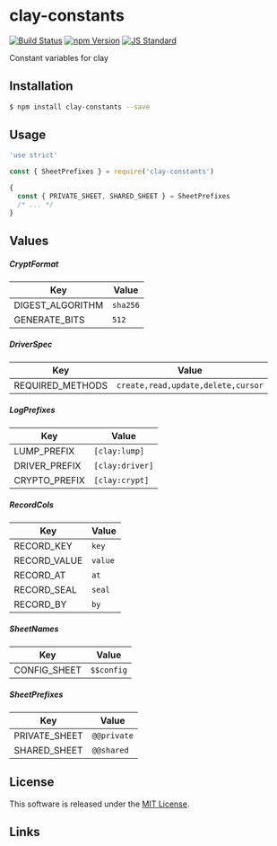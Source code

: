 clay-constants
==========

<!---
This file is generated by ape-tmpl. Do not update manually.
--->

<!-- Badge Start -->
<a name="badges"></a>

[![Build Status][bd_travis_com_shield_url]][bd_travis_com_url]
[![npm Version][bd_npm_shield_url]][bd_npm_url]
[![JS Standard][bd_standard_shield_url]][bd_standard_url]

[bd_repo_url]: https://github.com/realglobe-Inc/clay-constants
[bd_travis_url]: http://travis-ci.org/realglobe-Inc/clay-constants
[bd_travis_shield_url]: http://img.shields.io/travis/realglobe-Inc/clay-constants.svg?style=flat
[bd_travis_com_url]: http://travis-ci.com/realglobe-Inc/clay-constants
[bd_travis_com_shield_url]: https://api.travis-ci.com/realglobe-Inc/clay-constants.svg?token=aeFzCpBZebyaRijpCFmm
[bd_license_url]: https://github.com/realglobe-Inc/clay-constants/blob/master/LICENSE
[bd_codeclimate_url]: http://codeclimate.com/github/realglobe-Inc/clay-constants
[bd_codeclimate_shield_url]: http://img.shields.io/codeclimate/github/realglobe-Inc/clay-constants.svg?style=flat
[bd_codeclimate_coverage_shield_url]: http://img.shields.io/codeclimate/coverage/github/realglobe-Inc/clay-constants.svg?style=flat
[bd_gemnasium_url]: https://gemnasium.com/realglobe-Inc/clay-constants
[bd_gemnasium_shield_url]: https://gemnasium.com/realglobe-Inc/clay-constants.svg
[bd_npm_url]: http://www.npmjs.org/package/clay-constants
[bd_npm_shield_url]: http://img.shields.io/npm/v/clay-constants.svg?style=flat
[bd_standard_url]: http://standardjs.com/
[bd_standard_shield_url]: https://img.shields.io/badge/code%20style-standard-brightgreen.svg

<!-- Badge End -->


<!-- Description Start -->
<a name="description"></a>

Constant variables for clay

<!-- Description End -->


<!-- Overview Start -->
<a name="overview"></a>



<!-- Overview End -->


<!-- Sections Start -->
<a name="sections"></a>

<!-- Section from "doc/guides/01.Installation.md.hbs" Start -->

<a name="section-doc-guides-01-installation-md"></a>

Installation
-----

```bash
$ npm install clay-constants --save
```


<!-- Section from "doc/guides/01.Installation.md.hbs" End -->

<!-- Section from "doc/guides/02.Usage.md.hbs" Start -->

<a name="section-doc-guides-02-usage-md"></a>

Usage
---------

```javascript
'use strict'

const { SheetPrefixes } = require('clay-constants')

{
  const { PRIVATE_SHEET, SHARED_SHEET } = SheetPrefixes
  /* ... */
}

```


<!-- Section from "doc/guides/02.Usage.md.hbs" End -->

<!-- Section from "doc/guides/03.Values.md.hbs" Start -->

<a name="section-doc-guides-03-values-md"></a>

Values
------

##### CryptFormat

| Key | Value |
| --- | ---- |
| DIGEST_ALGORITHM | `sha256` |
| GENERATE_BITS | `512` |


##### DriverSpec

| Key | Value |
| --- | ---- |
| REQUIRED_METHODS | `create,read,update,delete,cursor` |


##### LogPrefixes

| Key | Value |
| --- | ---- |
| LUMP_PREFIX | `[clay:lump]` |
| DRIVER_PREFIX | `[clay:driver]` |
| CRYPTO_PREFIX | `[clay:crypt]` |


##### RecordCols

| Key | Value |
| --- | ---- |
| RECORD_KEY | `key` |
| RECORD_VALUE | `value` |
| RECORD_AT | `at` |
| RECORD_SEAL | `seal` |
| RECORD_BY | `by` |


##### SheetNames

| Key | Value |
| --- | ---- |
| CONFIG_SHEET | `$$config` |


##### SheetPrefixes

| Key | Value |
| --- | ---- |
| PRIVATE_SHEET | `@@private` |
| SHARED_SHEET | `@@shared` |




<!-- Section from "doc/guides/03.Values.md.hbs" End -->


<!-- Sections Start -->


<!-- LICENSE Start -->
<a name="license"></a>

License
-------
This software is released under the [MIT License](https://github.com/realglobe-Inc/clay-constants/blob/master/LICENSE).

<!-- LICENSE End -->


<!-- Links Start -->
<a name="links"></a>

Links
------



<!-- Links End -->
